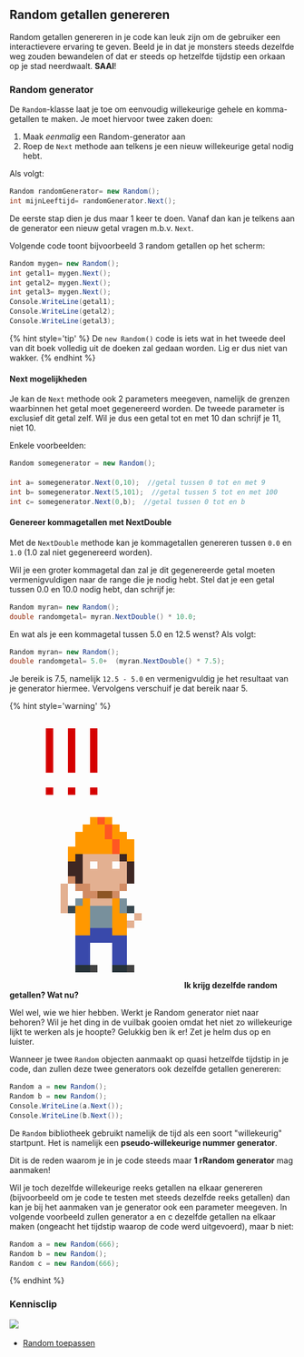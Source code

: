 ## Random getallen genereren
Random getallen genereren in je code kan leuk zijn om de gebruiker een interactievere ervaring te geven. Beeld je in dat je monsters steeds dezelfde weg zouden bewandelen of dat er steeds op hetzelfde tijdstip een orkaan op je stad neerdwaalt. **SAAI**!

### Random generator
De ``Random``-klasse laat je toe om eenvoudig willekeurige gehele en komma-getallen te maken. Je moet hiervoor twee zaken doen:

1. Maak *eenmalig* een Random-generator aan
2. Roep de ``Next`` methode aan telkens je een nieuw willekeurige getal nodig hebt.

Als volgt: 
```csharp
Random randomGenerator= new Random();
int mijnLeeftijd= randomGenerator.Next();
```

De eerste stap dien je dus maar 1 keer te doen. Vanaf dan kan je telkens aan de generator een nieuw getal vragen m.b.v. ``Next``. 

Volgende code toont bijvoorbeeld 3 random getallen op het scherm:
```csharp
Random mygen= new Random();
int getal1= mygen.Next();
int getal2= mygen.Next();
int getal3= mygen.Next();
Console.WriteLine(getal1);
Console.WriteLine(getal2);
Console.WriteLine(getal3);
```

{% hint style='tip' %}
De ``new Random()`` code is iets wat in het tweede deel van dit boek volledig uit de doeken zal gedaan worden. Lig er dus niet van wakker.
{% endhint %}

#### Next mogelijkheden
Je kan de ``Next`` methode ook 2 parameters meegeven, namelijk de grenzen waarbinnen het getal moet gegenereerd worden. De tweede parameter is exclusief dit getal zelf. Wil je dus een getal tot en met 10 dan schrijf je 11, niet 10.

Enkele voorbeelden:
```csharp
Random somegenerator = new Random();

int a= somegenerator.Next(0,10);  //getal tussen 0 tot en met 9
int b= somegenerator.Next(5,101);  //getal tussen 5 tot en met 100
int c= somegenerator.Next(0,b);  //getal tussen 0 tot en b
```

#### Genereer kommagetallen met NextDouble
Met de ``NextDouble`` methode kan je kommagetallen genereren tussen ``0.0`` en ``1.0`` (1.0 zal niet gegenereerd worden).

Wil je een groter kommagetal dan zal je dit gegenereerde getal moeten vermenigvuldigen naar de range die je nodig hebt.
Stel dat je een getal tussen 0.0 en 10.0 nodig hebt, dan schrijf je:
```csharp
Random myran= new Random();
double randomgetal= myran.NextDouble() * 10.0;
```

En wat als je een kommagetal tussen 5.0 en 12.5 wenst? Als volgt:
```csharp
Random myran= new Random();
double randomgetal= 5.0+  (myran.NextDouble() * 7.5);
```

Je bereik is 7.5, namelijk ``12.5 - 5.0`` en vermenigvuldig je het resultaat van je generator hiermee. Vervolgens verschuif je dat bereik naar 5.


{% hint style='warning' %}
<!--- {height:50%} --->
![](../assets/attention.png)
**Ik krijg dezelfde random getallen? Wat nu?**

Wel wel, wie we hier hebben. Werkt je Random generator niet naar behoren? Wil je het ding in de vuilbak gooien omdat het niet zo willekeurige lijkt te werken als je hoopte?  Gelukkig ben ik er! Zet je helm dus op en luister.

Wanneer je twee ``Random`` objecten aanmaakt op quasi hetzelfde tijdstip in je code, dan zullen deze twee generators ook dezelfde getallen genereren:

```csharp
Random a = new Random();
Random b = new Random();
Console.WriteLine(a.Next());
Console.WriteLine(b.Next());
```

De ``Random`` bibliotheek gebruikt namelijk de tijd als een soort "willekeurig" startpunt. Het is namelijk een **pseudo-willekeurige nummer generator**. 

Dit is de reden waarom je in je code steeds maar **1 rRandom generator** mag aanmaken!

Wil je toch dezelfde willekeurige reeks getallen na elkaar genereren (bijvoorbeeld om je code te testen met steeds dezelfde reeks getallen) dan kan je bij het aanmaken van je generator ook een parameter meegeven. In volgende voorbeeld zullen generator a en c dezelfde getallen na elkaar maken (ongeacht het tijdstip waarop de code werd uitgevoerd), maar b niet:

```csharp
Random a = new Random(666);
Random b = new Random();
Random c = new Random(666);
```
{% endhint %}


### Kennisclip
![](../assets/infoclip.png)
* [Random toepassen](https://ap.cloud.panopto.eu/Panopto/Pages/Viewer.aspx?id=ffa0ea68-0b47-4446-9922-a91100d3f61e)
